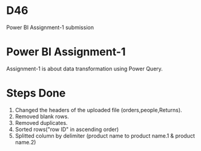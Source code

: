 # D46
Power BI Assignment-1 submission

# Power BI Assignment-1
Assignment-1 is about data transformation using Power Query.

# Steps Done
1. Changed the headers of the uploaded file (orders,people,Returns).
2. Removed blank rows.
3. Removed duplicates.
4. Sorted rows("row ID" in ascending order)
5. Splitted column by delimiter (product name to  product name.1 & product name.2)
